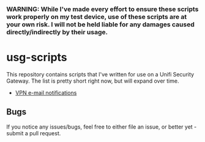 ### WARNING:  While I've made every effort to ensure these scripts work properly on my test device, use of these scripts are at your own risk.  I will not be held liable for any damages caused directly/indirectly by their usage.


# usg-scripts
This repository contains scripts that I've written for use on a Unifi Security Gateway.  The list is pretty short right now, but will expand over time.
- [VPN e-mail notifications](./vpn-email-notifications/)

## Bugs
If you notice any issues/bugs, feel free to either file an issue, or better yet - submit a pull request.
